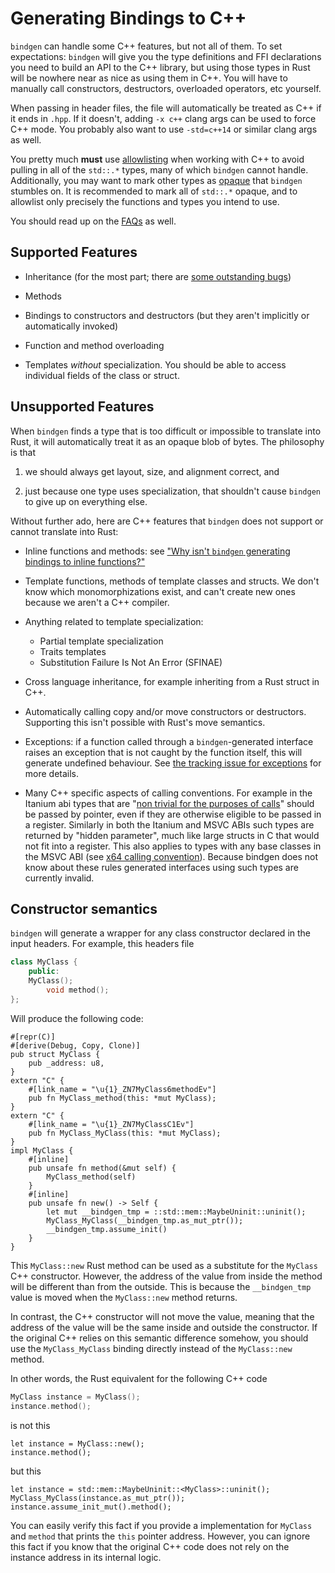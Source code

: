 # Generating Bindings to C++

`bindgen` can handle some C++ features, but not all of them. To set
expectations: `bindgen` will give you the type definitions and FFI declarations
you need to build an API to the C++ library, but using those types in Rust will
be nowhere near as nice as using them in C++. You will have to manually call
constructors, destructors, overloaded operators, etc yourself.

When passing in header files, the file will automatically be treated as C++ if
it ends in `.hpp`. If it doesn't, adding `-x c++` clang args can be used to
force C++ mode. You probably also want to use `-std=c++14` or similar clang args
as well.

You pretty much **must** use [allowlisting](./allowlisting.md) when working
with C++ to avoid pulling in all of the `std::.*` types, many of which `bindgen`
cannot handle. Additionally, you may want to mark other types as
[opaque](./opaque.md) that `bindgen` stumbles on. It is recommended to mark
all of `std::.*` opaque, and to allowlist only precisely the functions and types
you intend to use.

You should read up on the [FAQs](./faq.md) as well.

## Supported Features

* Inheritance (for the most part; there are
  [some outstanding bugs](https://github.com/rust-lang/rust-bindgen/issues/380))

* Methods

* Bindings to constructors and destructors (but they aren't implicitly or
  automatically invoked)

* Function and method overloading

* Templates *without* specialization. You should be able to access individual
  fields of the class or struct.

## Unsupported Features

When `bindgen` finds a type that is too difficult or impossible to translate
into Rust, it will automatically treat it as an opaque blob of bytes. The
philosophy is that

1. we should always get layout, size, and alignment correct, and

2. just because one type uses specialization, that shouldn't cause `bindgen` to
   give up on everything else.

Without further ado, here are C++ features that `bindgen` does not support or
cannot translate into Rust:

* Inline functions and methods: see
["Why isn't `bindgen` generating bindings to inline functions?"](./faq.md#why-isnt-bindgen-generating-bindings-to-inline-functions)

* Template functions, methods of template classes and structs. We don't know
  which monomorphizations exist, and can't create new ones because we aren't a
  C++ compiler.

* Anything related to template specialization:
  * Partial template specialization
  * Traits templates
  * Substitution Failure Is Not An Error (SFINAE)

* Cross language inheritance, for example inheriting from a Rust struct in C++.

* Automatically calling copy and/or move constructors or destructors. Supporting
  this isn't possible with Rust's move semantics.

* Exceptions: if a function called through a `bindgen`-generated interface
  raises an exception that is not caught by the function itself, this will
  generate undefined behaviour. See
  [the tracking issue for exceptions](https://github.com/rust-lang/rust-bindgen/issues/1208)
  for more details.
  
* Many C++ specific aspects of calling conventions. For example in the Itanium abi types that are 
  "[non trivial for the purposes of calls](https://itanium-cxx-abi.github.io/cxx-abi/abi.html#non-trivial)" 
  should be passed by pointer, even if they are otherwise eligible to be passed in a register.
  Similarly in both the Itanium and MSVC ABIs such types are returned by "hidden parameter", much like
  large structs in C that would not fit into a register. This also applies to types with any base classes
  in the MSVC ABI (see [x64 calling convention](https://learn.microsoft.com/en-us/cpp/build/x64-calling-convention?view=msvc-170#return-values)).
  Because bindgen does not know about these rules generated interfaces using such types are currently invalid.

## Constructor semantics

`bindgen` will generate a wrapper for any class constructor declared in the
input headers. For example, this headers file

```c++
class MyClass {
    public:
	MyClass();
        void method();
};
```

Will produce the following code:
```rust,ignore
#[repr(C)]
#[derive(Debug, Copy, Clone)]
pub struct MyClass {
    pub _address: u8,
}
extern "C" {
    #[link_name = "\u{1}_ZN7MyClass6methodEv"]
    pub fn MyClass_method(this: *mut MyClass);
}
extern "C" {
    #[link_name = "\u{1}_ZN7MyClassC1Ev"]
    pub fn MyClass_MyClass(this: *mut MyClass);
}
impl MyClass {
    #[inline]
    pub unsafe fn method(&mut self) {
        MyClass_method(self)
    }
    #[inline]
    pub unsafe fn new() -> Self {
        let mut __bindgen_tmp = ::std::mem::MaybeUninit::uninit();
        MyClass_MyClass(__bindgen_tmp.as_mut_ptr());
        __bindgen_tmp.assume_init()
    }
}
```
This `MyClass::new` Rust method can be used as a substitute for the `MyClass`
C++ constructor. However, the address of the value from inside the method will
be different than from the outside. This is because the `__bindgen_tmp` value
is moved when the `MyClass::new` method returns.

In contrast, the C++ constructor will not move the value, meaning that the
address of the value will be the same inside and outside the constructor.
If the original C++ relies on this semantic difference somehow, you should use the
`MyClass_MyClass` binding directly instead of the `MyClass::new` method.

In other words, the Rust equivalent for the following C++ code

```c++
MyClass instance = MyClass();
instance.method();
```

is not this

```rust,ignore
let instance = MyClass::new();
instance.method();
```

but this

```rust,ignore
let instance = std::mem::MaybeUninit::<MyClass>::uninit();
MyClass_MyClass(instance.as_mut_ptr());
instance.assume_init_mut().method();
```

You can easily verify this fact if you provide a implementation for `MyClass`
and `method` that prints the `this` pointer address. However, you can
ignore this fact if you know that the original C++ code does not rely on the
instance address in its internal logic.
